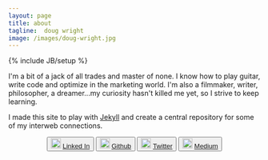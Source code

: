 ```yaml
---
layout: page
title: about
tagline:  doug wright
image: /images/doug-wright.jpg
---
```

{% include JB/setup %}

I'm a bit of a jack of all trades and master of none. I know how to play guitar, write code and optimize in the marketing world. I'm also a filmmaker, writer, philosopher, a dreamer...my curiosity hasn't killed me yet, so I strive to keep learning.

I made this site to play with [Jekyll](https://github.com/mojombo/jekyll) and create a central repository for some of my interweb connections.

<div class="well" align="center">
	<button class="btn">
		<img src="http://www.linkedin.com/favicon.ico" width="20px" height="20px">
			<a href="http://www.linkedin.com/in/mrdougwright">Linked In</a></button>
	<button class="btn">
		<img src="http://www.github.com/favicon.ico" width="20px" height="20px"> 
			<a href="https://github.com/mrdougwright">Github</a></button>
	<button class="btn">
		<img src="http://twitter.com/favicon.ico" width="20px" height="20px"> 
			<a href="https://twitter.com/mrdougwright">Twitter</a></button>
	<button class="btn">
		<img src="http://medium.com/favicon.ico" width="20px" height="20px">
			<a href="https://medium.com/@mrdougwright">Medium</a></button>
</div>